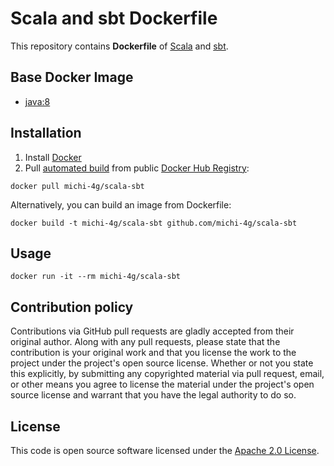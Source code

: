 # Scala and sbt Dockerfile

This repository contains **Dockerfile** of [Scala](http://www.scala-lang.org) and [sbt](http://www.scala-sbt.org).


## Base Docker Image ##

* [java:8](https://registry.hub.docker.com/_/java/)


## Installation ##

1. Install [Docker](https://www.docker.com)
2. Pull [automated build](https://registry.hub.docker.com/u/michi-4g/scala-sbt/) from public [Docker Hub Registry](https://registry.hub.docker.com/):
```
docker pull michi-4g/scala-sbt
```
Alternatively, you can build an image from Dockerfile:
```
docker build -t michi-4g/scala-sbt github.com/michi-4g/scala-sbt
```


## Usage ##

```
docker run -it --rm michi-4g/scala-sbt
```


## Contribution policy ##

Contributions via GitHub pull requests are gladly accepted from their original author. Along with any pull requests, please state that the contribution is your original work and that you license the work to the project under the project's open source license. Whether or not you state this explicitly, by submitting any copyrighted material via pull request, email, or other means you agree to license the material under the project's open source license and warrant that you have the legal authority to do so.


## License ##

This code is open source software licensed under the [Apache 2.0 License]("http://www.apache.org/licenses/LICENSE-2.0.html").
